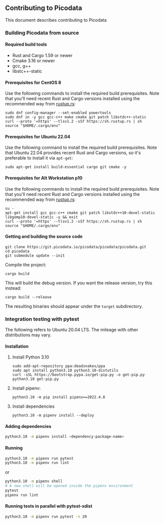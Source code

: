 ## Contributing to Picodata
This document describes contributing to Picodata

### Building Picodata from source
#### Required build tools
- Rust and Cargo 1.59 or newer
- Cmake 3.16 or newer
- gcc, g++
- libstc++-static

#### Prerequisites for CentOS 8
Use the following commands to install the required build prerequisites. Note that you'll need recent Rust and Cargo versions installed using the recommended way from [rustup.rs](rustup.rs):
```
sudo dnf config-manager --set-enabled powertools
sudo dnf in -y gcc gcc-c++ make cmake git patch libstdc++-static
curl --proto '=https' --tlsv1.2 -sSf https://sh.rustup.rs | sh
source "$HOME/.cargo/env"
```
#### Prerequisites for Ubuntu 22.04
Use the following command to install the required build prerequisites. Note that Ubuntu 22.04 provides recent Rust and Cargo versions, so it's preferable to install it via `apt-get`:
```
sudo apt-get install build-essential cargo git cmake -y
```

#### Prerequisites for Alt Workstation p10
Use the following commands to install the required build prerequisites. Note that you'll need recent Rust and Cargo versions installed using the recommended way from [rustup.rs](rustup.rs):
```
su -
apt-get install gcc gcc-c++ cmake git patch libstdc++10-devel-static libgomp10-devel-static -y && exit
curl --proto '=https' --tlsv1.2 -sSf https://sh.rustup.rs | sh
source "$HOME/.cargo/env"
```

#### Getting and building the source code
```
git clone https://git.picodata.io/picodata/picodata/picodata.git
cd picodata
git submodule update --init
```
Compile the project:
```
cargo build
```

This will build the debug version. If you want the release version, try this instead:

```
cargo build --release
```
The resulting binaries should appear under the  `target` subdirectory.

### Integration testing with pytest
The following refers to Ubuntu 20.04 LTS. The mileage with other distributions may vary.

#### Installation

1. Install Python 3.10

     ```
   sudo add-apt-repository ppa:deadsnakes/ppa
   sudo apt install python3.10 python3.10-distutils
   curl -sSL https://bootstrap.pypa.io/get-pip.py -o get-pip.py
   python3.10 get-pip.py
   ```

3. Install pipenv:

    ```
    python3.10 -m pip install pipenv==2022.4.8
    ```

4. Install dependencies

    ```
    python3.10 -m pipenv install --deploy
    ```

#### Adding dependencies

```bash
python3.10 -m pipenv install <dependency-package-name>
```

#### Running

```bash
python3.10 -m pipenv run pytest
python3.10 -m pipenv run lint
```

or

```bash
python3.10 -m pipenv shell
# A new shell will be opened inside the pipenv environment
pytest
pipenv run lint
```

#### Running tests in parallel with pytest-xdist

```bash
python3.10 -m pipenv run pytest -n 20
```
